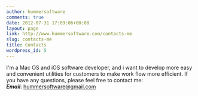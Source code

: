 ```yaml
---
author: hummersoftware
comments: true
date: 2012-07-31 17:09:06+00:00
layout: page
link: http://www.hummersoftware.com/contacts-me
slug: contacts-me
title: Contacts
wordpress_id: 5
---
```


I'm a Mac OS and iOS software developer, and i want to develop more easy and convenient utilities for customers to make work flow more efficient. If you have any questions, please feel free to contact me: _**Email**_: [hummersoftware@gmail.com](mailto:hummersoftware@gmail.com)
